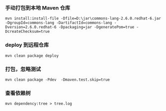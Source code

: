 
### 手动打包到本地 Maven 仓库
```
mvn install:install-file -Dfile=D:\jar\commons-lang-2.6.0.redhat-6.jar -DgroupId=commons-lang -DartifactId=commons-lang -Dversion=2.6.0.redhat-6 -Dpackaging=jar -DgeneratePom=true -DcreateChecksum=true
```

### deploy 到远程仓库
```
mvn clean package deploy
```

### 打包，忽略测试
```
mvn clean package -Pdev  -Dmaven.test.skip=true
```

### 查看依赖树
```
mvn dependency:tree > tree.log
```